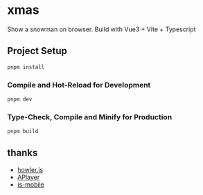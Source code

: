 # xmas

Show a snowman on browser.
Build with Vue3 + Vite + Typescript

## Project Setup

```sh
pnpm install
```

### Compile and Hot-Reload for Development

```sh
pnpm dev
```

### Type-Check, Compile and Minify for Production

```sh
pnpm build
```

## thanks

- [howler.js](https://github.com/goldfire/howler.js)
- [APlayer](https://github.com/DIYgod/APlayer)
- [is-mobile](https://github.com/juliangruber/is-mobile)
